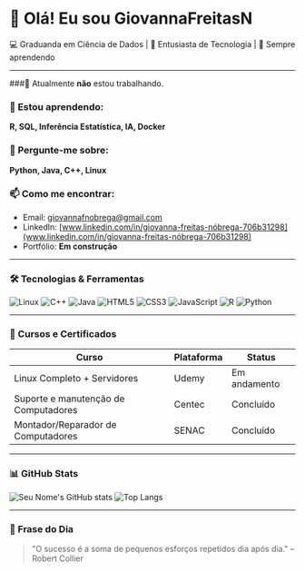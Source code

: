 # 👋 Olá! Eu sou GiovannaFreitasN

💻 Graduanda em Ciência de Dados | 🚀 Entusiasta de Tecnologia | 🧠 Sempre aprendendo </center>

---

###🔭 Atualmente **não** estou trabalhando.

### 🌱 Estou aprendendo:  
**R, SQL, Inferência Estatística, IA, Docker**

### 💬 Pergunte-me sobre:  
**Python, Java, C++, Linux**

### 📫 Como me encontrar:
- Email: [giovannafnobrega@gmail.com](giovannafnobrega@gmail.com)
- LinkedIn: [www.linkedin.com/in/giovanna-freitas-nóbrega-706b31298](www.linkedin.com/in/giovanna-freitas-nóbrega-706b31298)
- Portfólio: **Em construção**

---

### 🛠️ Tecnologias & Ferramentas
![Linux](https://img.shields.io/badge/-Linux-333333?style=flat&logo=linux)
![C++](https://img.shields.io/badge/-C++-00599C?style=flat&logo=c%2B%2B&logoColor=white)
![Java](https://img.shields.io/badge/-Java-007396?style=flat&logo=java&logoColor=white)
![HTML5](https://img.shields.io/badge/-HTML5-E34F26?style=flat&logo=html5&logoColor=white)
![CSS3](https://img.shields.io/badge/-CSS3-1572B6?style=flat&logo=css3)
![JavaScript](https://img.shields.io/badge/-JavaScript-F7DF1E?style=flat&logo=javascript&logoColor=black)
![R](https://img.shields.io/badge/-R-276DC3?style=flat&logo=r&logoColor=white)
![Python](https://img.shields.io/badge/-Python-3776AB?style=flat&logo=python&logoColor=white)

---

### 🏅 Cursos e Certificados

| Curso    | Plataforma | Status | 
| -------- | ---------- | ------ |
| Linux Completo + Servidores | Udemy | Em andamento |
| Suporte e manutenção de Computadores | Centec | Concluído |
| Montador/Reparador de Computadores | SENAC | Concluído |



---

### 📊 GitHub Stats

![Seu Nome's GitHub stats](https://github-readme-stats.vercel.app/api?username=GiovannaFreitasN&show_icons=true&theme=radical)
![Top Langs](https://github-readme-stats.vercel.app/api/top-langs/?username=GiovannaFreitasN&layout=compact&theme=radical)

---

### 🧠 Frase do Dia

> "O sucesso é a soma de pequenos esforços repetidos dia após dia." – Robert Collier






